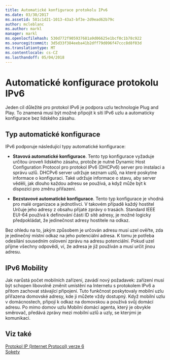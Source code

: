```yaml
---
title: Automatické konfigurace protokolu IPv6
ms.date: 03/30/2017
ms.assetid: 581c1d21-1013-43a3-bf3e-2d9ead62b79c
author: mcleblanc
ms.author: markl
manager: markl
ms.openlocfilehash: 530d772f905937681a9d06625e1bcf0c1b78c922
ms.sourcegitcommit: 3d5d33f384eeba41b2dff79d096f47ccc8d8f03d
ms.translationtype: MT
ms.contentlocale: cs-CZ
ms.lasthandoff: 05/04/2018
---
```

# <a name="ipv6-auto-configuration"></a>Automatické konfigurace protokolu IPv6
Jeden cíl důležité pro protokol IPv6 je podpora uzlu technologie Plug and Play. To znamená musí být možné připojit k síti IPv6 uzlu a automaticky konfigurace bez lidského zásahu.  
  
## <a name="type-of-auto-configuration"></a>Typ automatické konfigurace  
 IPv6 podporuje následující typy automatické konfigurace:  
  
-   **Stavová automatické konfigurace**. Tento typ konfigurace vyžaduje určitou úroveň lidského zásahu, protože je nutné Dynamic Host Configuration Protocol pro protokol IPv6 (DHCPv6) server pro instalaci a správu uzlů. DHCPv6 server udržuje seznam uzlů, na které poskytne informace o konfiguraci. Také udržuje informace o stavu, aby server věděli, jak dlouho každou adresu se používá, a když může být k dispozici pro změnu přiřazení.  
  
-   **Bezstavové automatické konfigurace**. Tento typ konfigurace je vhodná pro malé organizace a jednotlivci. V takovém případě každý hostitel Určuje jeho adresy z obsahu přijaté zprávy o trasách. Standard IEEE EUI-64 používá k definování části ID sítě adresy, je možné logicky předpokládat, že jedinečnost adresy hostitele na odkaz.  
  
 Bez ohledu na to, jakým způsobem je určován adresu musí uzel ověřte, zda je jedinečný místní odkaz na jeho potenciální adresa. K tomu je potřeba odesílání sousedním oslovení zprávu na adresu potenciální. Pokud uzel přijme všechny odpovědi, ví, že adresa je již používán a musí určit jinou adresu.  
  
## <a name="ipv6-mobility"></a>IPv6 Mobility  
 Jak narůstá počet mobilních zařízení, zavádí nový požadavek: zařízení musí být schopen libovolně změnit umístění na Internetu s protokolem IPv6 a přitom zachovat stávající připojení. Tuto funkčnost poskytovaly mobilní uzlu přiřazena domovské adresy, kde ji můžete vždy dostupný. Když mobilní uzlu v domácnostech, připojí k odkaz na domovskou a používá svůj domácí adresu. Po mimo domov uzlu Mobilní domácí agenta, který je obvykle směrovač, předává zprávy mezi mobilní uzlů a uzly, se kterými je komunikaci.  
  
## <a name="see-also"></a>Viz také  
 [Protokol IP (Internet Protocol) verze 6](../../../docs/framework/network-programming/internet-protocol-version-6.md)  
 [Sokety](../../../docs/framework/network-programming/sockets.md)
